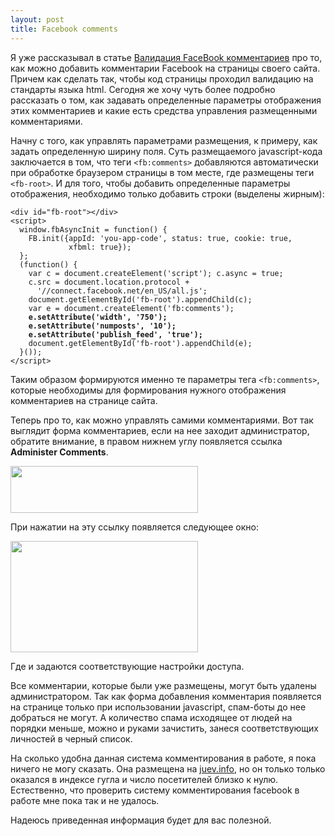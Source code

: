 ```yaml
--- 
layout: post
title: Facebook comments
---
```

Я уже рассказывал в статье <a href="http://www.juev.ru/2010/12/26/facebook-comments/">Валидация FaceBook комментариев</a> про то, как можно добавить комментарии Facebook на страницы своего сайта. Причем как сделать так, чтобы код страницы проходил валидацию на стандарты языка html. Сегодня же хочу чуть более подробно рассказать о том, как задавать определенные параметры отображения этих комментариев и какие есть средства управления размещенными комментариями.

Начну с того, как управлять параметрами размещения, к примеру, как задать определенную ширину поля. Суть размещаемого javascript-кода заключается в том, что теги <code>&lt;fb:comments&gt;</code> добавляются автоматически при обработке браузером страницы в том месте, где размещены теги <code>&lt;fb-root&gt;</code>. И для того, чтобы добавить определенные параметры отображения, необходимо только добавить строки (выделены жирным):
<pre><code>&lt;div id="fb-root"&gt;&lt;/div&gt;
&lt;script&gt;
  window.fbAsyncInit = function() &#123;
    FB.init(&#123;appId: 'you-app-code', status: true, cookie: true,
             xfbml: true});
  };
  (function() &#123;
    var c = document.createElement('script'); c.async = true;
    c.src = document.location.protocol +
      '//connect.facebook.net/en_US/all.js';
    document.getElementById('fb-root').appendChild(c);
    var e = document.createElement('fb:comments');
<strong>    e.setAttribute('width', '750');
    e.setAttribute('numposts', '10');
    e.setAttribute('publish_feed', 'true');</strong>
    document.getElementById('fb-root').appendChild(e);
  }());
&lt;/script&gt;</code></pre>

Таким образом формируются именно те параметры тега <code>&lt;fb:comments&gt;</code>, которые необходимы для формирования нужного отображения комментариев на странице сайта. 

Теперь про то, как можно управлять самими комментариями. Вот так выглядит форма комментариев, если на нее заходит администратор, обратите внимание, в правом нижнем углу появляется ссылка <strong>Administer Comments</strong>.

<a href="http://static.juev.ru/2011/01/fb-comments.png" id="lightbox"><img src="http://static.juev.ru/2011/01/fb-comments-300x75.png" alt="" title="fb-comments" width="300" height="75" class="aligncenter size-medium wp-image-1305" /></a>

При нажатии на эту ссылку появляется следующее окно:

<a href="http://static.juev.ru/2011/01/fb-param.png" id="lightbox"><img src="http://static.juev.ru/2011/01/fb-param-300x178.png" alt="" title="fb-param" width="300" height="178" class="aligncenter size-medium wp-image-1306" /></a>

Где и задаются соответствующие настройки доступа. 

Все комментарии, которые были уже размещены, могут быть удалены администратором. Так как форма добавления комментария появляется на странице только при использовании javascript, спам-боты до нее добраться не могут. А количество спама исходящее от людей на порядки меньше, можно и руками зачистить, занеся соответствующих личностей в черный список. 

На сколько удобна данная система комментирования в работе, я пока ничего не могу сказать. Она размещена на <a href="http://juev.info">juev.info</a>, но он только только оказался в индексе гугла и число посетителей близко к нулю. Естественно, что проверить систему комментирования facebook в работе мне пока так и не удалось.

Надеюсь приведенная информация будет для вас полезной.

